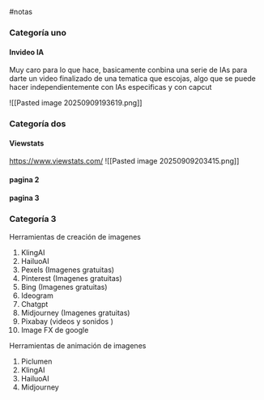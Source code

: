#notas 

### Categoría uno
#### Invideo IA
Muy caro para lo que hace, basicamente conbina una serie de IAs para darte un video finalizado de una tematica que escojas, algo que se puede hacer independientemente con IAs especificas y con capcut

![[Pasted image 20250909193619.png]]



### Categoría dos
#### Viewstats
https://www.viewstats.com/
![[Pasted image 20250909203415.png]]
#### pagina 2
#### pagina 3
### Categoría 3
Herramientas de creación de imagenes
1. KlingAI
2. HailuoAI
3. Pexels (Imagenes gratuitas)
4. Pinterest (Imagenes gratuitas)
5. Bing (Imagenes gratuitas)
6. Ideogram
7. Chatgpt
8. Midjourney (Imagenes gratuitas)
9. Pixabay (videos y sonidos )
10. Image FX de google


Herramientas de animación de imagenes
1. Piclumen
2. KlingAI
3. HailuoAI
4. Midjourney